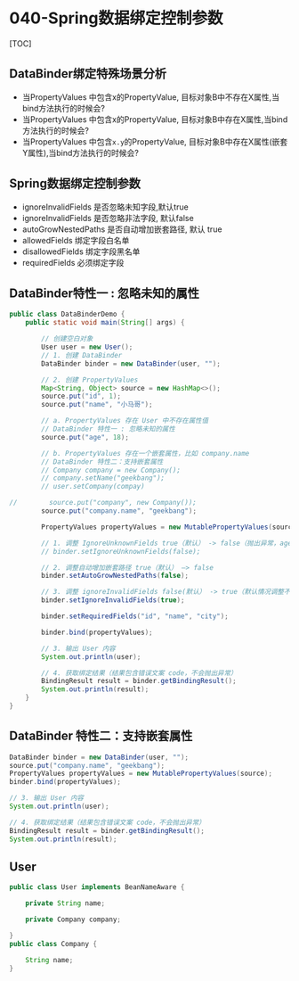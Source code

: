 # 040-Spring数据绑定控制参数

[TOC]

## DataBinder绑定特殊场景分析

- 当PropertyValues 中包含x的PropertyValue, 目标对象B中不存在X属性,当bind方法执行的时候会?
- 当PropertyValues 中包含x的PropertyValue, 目标对象B中存在X属性,当bind方法执行的时候会?
- 当PropertyValues 中包含`x.y`的PropertyValue, 目标对象B中存在X属性(嵌套Y属性),当bind方法执行的时候会?

## Spring数据绑定控制参数

- ignoreInvalidFields 是否忽略未知字段,默认true
- ignoreInvalidFields 是否忽略非法字段, 默认false
- autoGrowNestedPaths 是否自动增加嵌套路径, 默认 true
- allowedFields 绑定字段白名单
- disallowedFields 绑定字段黑名单
- requiredFields 必须绑定字段

## DataBinder特性一 : 忽略未知的属性

```java
public class DataBinderDemo {
    public static void main(String[] args) {

        // 创建空白对象
        User user = new User();
        // 1. 创建 DataBinder
        DataBinder binder = new DataBinder(user, "");

        // 2. 创建 PropertyValues
        Map<String, Object> source = new HashMap<>();
        source.put("id", 1);
        source.put("name", "小马哥");

        // a. PropertyValues 存在 User 中不存在属性值
        // DataBinder 特性一 : 忽略未知的属性
        source.put("age", 18);

        // b. PropertyValues 存在一个嵌套属性，比如 company.name
        // DataBinder 特性二：支持嵌套属性
        // Company company = new Company();
        // company.setName("geekbang");
        // user.setCompany(compay)

//        source.put("company", new Company());
        source.put("company.name", "geekbang");

        PropertyValues propertyValues = new MutablePropertyValues(source);

        // 1. 调整 IgnoreUnknownFields true（默认） -> false（抛出异常，age 字段不存在于 User 类）
        // binder.setIgnoreUnknownFields(false);

        // 2. 调整自动增加嵌套路径 true（默认） —> false
        binder.setAutoGrowNestedPaths(false);

        // 3. 调整 ignoreInvalidFields false(默认） -> true（默认情况调整不变化，需要调增 AutoGrowNestedPaths 为 false）
        binder.setIgnoreInvalidFields(true);

        binder.setRequiredFields("id", "name", "city");

        binder.bind(propertyValues);

        // 3. 输出 User 内容
        System.out.println(user);

        // 4. 获取绑定结果（结果包含错误文案 code，不会抛出异常）
        BindingResult result = binder.getBindingResult();
        System.out.println(result);
    }
}
```

## DataBinder 特性二：支持嵌套属性

```java
DataBinder binder = new DataBinder(user, "");
source.put("company.name", "geekbang");
PropertyValues propertyValues = new MutablePropertyValues(source);
binder.bind(propertyValues);

// 3. 输出 User 内容
System.out.println(user);

// 4. 获取绑定结果（结果包含错误文案 code，不会抛出异常）
BindingResult result = binder.getBindingResult();
System.out.println(result);

```

## User

```java
public class User implements BeanNameAware {

    private String name;

    private Company company;

}
public class Company {

    String name;
}
```
